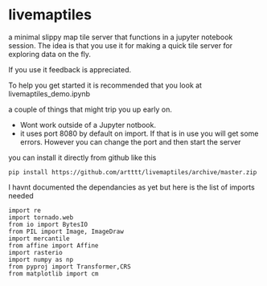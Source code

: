 # livemaptiles
a minimal slippy map tile server that functions in a jupyter notebook session. The idea is that you use it for making a quick tile server for exploring data on the fly.

If you use it feedback is appreciated.

To help you get started it is recommended that you look at livemaptiles_demo.ipynb

a couple of things that might trip you up early on.
 - Wont work outside of a Jupyter notbook.
 - it uses port 8080 by default on import. If that is in use you will get some errors. However you can change the port and then start the server 

you can install it directly from github like this
```
pip install https://github.com/artttt/livemaptiles/archive/master.zip
```

I havnt documented the dependancies as yet but here is the list of imports needed
```
import re
import tornado.web
from io import BytesIO
from PIL import Image, ImageDraw
import mercantile
from affine import Affine
import rasterio
import numpy as np
from pyproj import Transformer,CRS
from matplotlib import cm
```
